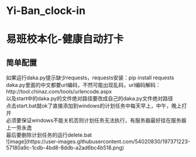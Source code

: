 # Yi-Ban_clock-in
<h1>易班校本化-健康自动打卡</h1>
<h2>简单配置</h2>
如果运行daka.py提示缺少requests，requests安装：pip install requests<br>
daka.py里面的中文都要url编码，不然可能出现乱码，url编码解码：http://tool.chinaz.com/tools/urlencode.aspx<br>
以及start中的daka.py的文件绝对路径要改成自己的daka.py文件绝对路径<br>
点击start.bat就ok了直接添加到windows的计划任务中每天早上，中午，晚上打开<br>
必须要保证windows不能关机否则计划任务无法执行，有服务器最好挂在服务器上一劳永逸<br>
最后要删除计划任务的运行delete.bat<br>
![image](https://user-images.githubusercontent.com/54020830/197371223-57180a9c-1cdb-4bd8-8ddb-a2ad6bc4b518.png)

